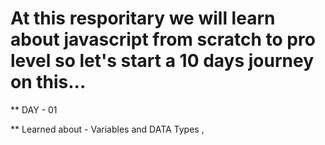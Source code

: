 # At this resporitary we will learn about javascript from scratch to pro level so let's start a 10 days journey on this...

** DAY - 01 

** Learned about -  Variables and DATA Types , 